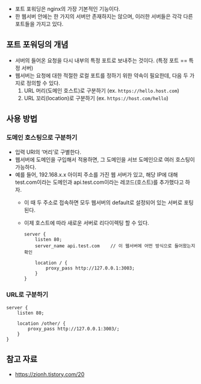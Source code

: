 - 포트 포워딩은 nginx의 가장 기본적인 기능이다.
- 한 웹서버 안에는 한 가지의 서버만 존재하지는 않으며, 이러한 서버들은 각각 다른 포트들을 가지고 있다.

## 포트 포워딩의 개념

- 서버의 들어온 요청을 다시 내부의 특정 포트로 보내주는 것이다. (특정 포트 == 특정 서버)
- 웹서버는 요청에 대한 적절한 로컬 포트를 정하기 위한 약속이 필요한데, 다음 두 가지로 정의할 수 있다.
    1. URL 머리(도메인 호스트)로 구분하기 (ex. `https://hello.host.com`)
    2. URL 꼬리(location)로 구분하기 (ex. `https://host.com/hello`)

## 사용 방법

### 도메인 호스팅으로 구분하기

- 입력 URI의 ‘머리’로 구별한다.
- 웹서버에 도메인을 구입해서 적용하면, 그 도메인을 서브 도메인으로 여러 호스팅이 가능하다.
- 예를 들어, 192.168.x.x 아이피 주소를 가진 웹 서버가 있고, 해당 IP에 대해 test.com이라는 도메인과 api.test.com이라는 레코드(호스트)를 추가했다고 하자.
    - 이 때 두 주소로 접속하면 모두 웹서버의 default로 설정되어 있는 서버로 포팅된다.
    - 이제 호스트에 따라 새로운 서버로 리다이렉팅 할 수 있다.
        
        ```
        server {
            listen 80;
            server_name api.test.com	// 이 웹서버에 어떤 방식으로 들어왔는지 확인
            
            location / {
            	proxy_pass http://127.0.0.1:3003;
            }
        }
        ```
        

### URL로 구분하기

```
server {
    listen 80;
    
    location /other/ {
    	proxy_pass http://127.0.0.1:3003/;
    }
}
```

## 참고 자료

- https://zionh.tistory.com/20
